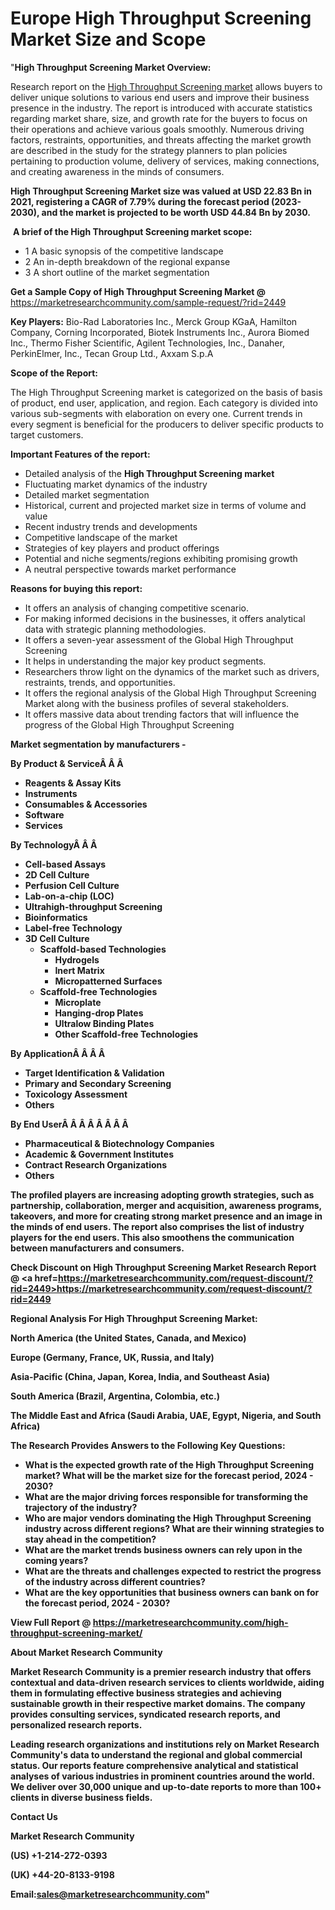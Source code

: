 # Europe High Throughput Screening Market Size and Scope 
"<strong>High Throughput Screening Market Overview:</strong>

Research report on the <a href=https://marketresearchcommunity.com/high-throughput-screening-market/>High Throughput Screening market</a> allows buyers to deliver unique solutions to various end users and improve their business presence in the industry. The report is introduced with accurate statistics regarding market share, size, and growth rate for the buyers to focus on their operations and achieve various goals smoothly. Numerous driving factors, restraints, opportunities, and threats affecting the market growth are described in the study for the strategy planners to plan policies pertaining to production volume, delivery of services, making connections, and creating awareness in the minds of consumers.

<strong>High Throughput Screening Market size was valued at USD 22.83 Bn in 2021, registering a CAGR of 7.79% during the forecast period (2023-2030), and the market is projected to be worth USD 44.84 Bn by 2030.</strong>

 <Strong>A brief of the High Throughput Screening market scope:</Strong>
<ul>
 <li>1  A basic synopsis of the competitive landscape</li>
 <li>2  An in-depth breakdown of the regional expanse</li>
 <li>3  A short outline of the market segmentation</li>
</ul>
<strong>Get a Sample Copy of High Throughput Screening Market @ </b></strong><a href=https://marketresearchcommunity.com/sample-request/?rid=2449><u>https://marketresearchcommunity.com/sample-request/?rid=2449</u></a>

<strong>Key Players:</strong> 
Bio-Rad Laboratories Inc., Merck Group KGaA, Hamilton Company, Corning Incorporated, Biotek Instruments Inc., Aurora Biomed Inc., Thermo Fisher Scientific, Agilent Technologies, Inc., Danaher, PerkinElmer, Inc., Tecan Group Ltd., Axxam S.p.A

<strong>Scope of the Report:</strong>

The High Throughput Screening market is categorized on the basis of basis of product, end user, application, and region. Each category is divided into various sub-segments with elaboration on every one. Current trends in every segment is beneficial for the producers to deliver specific products to target customers.

<strong><b>Important Features of the report:</b></strong>
<ul>
  <li>Detailed analysis of the <strong><b>High Throughput Screening </b></strong><strong><b>market</b></strong></li>
  <li>Fluctuating market dynamics of the industry</li>
  <li>Detailed market segmentation</li>
  <li>Historical, current and projected market size in terms of volume and value</li>
  <li>Recent industry trends and developments</li>
  <li>Competitive landscape of the market</li>
  <li>Strategies of key players and product offerings</li>
  <li>Potential and niche segments/regions exhibiting promising growth</li>
  <li>A neutral perspective towards market performance</li>
</ul>
<strong><b>Reasons for buying this report:</b></strong>
<ul>
  <li>It offers an analysis of changing competitive scenario.</li>
  <li>For making informed decisions in the businesses, it offers analytical data with strategic planning methodologies.</li>
  <li>It offers a seven-year assessment of the Global High Throughput Screening</li>
  <li>It helps in understanding the major key product segments.</li>
  <li>Researchers throw light on the dynamics of the market such as drivers, restraints, trends, and opportunities.</li>
  <li>It offers the regional analysis of the Global High Throughput Screening Market along with the business profiles of several stakeholders.</li>
  <li>It offers massive data about trending factors that will influence the progress of the Global High Throughput Screening</li>
</ul>

<strong>Market segmentation by manufacturers -</strong>


<strong><strong>By Product &amp; ServiceÂ Â Â  </strong></h4>
<ul>
 	<li>Reagents &amp; Assay Kits</li>
 	<li>Instruments</li>
 	<li>Consumables &amp; Accessories</li>
 	<li>Software</li>
 	<li>Services</li>
</ul>
<strong><strong>By TechnologyÂ Â Â  </strong></h4>
<ul>
 	<li>Cell-based Assays</li>
 	<li>2D Cell Culture</li>
 	<li>Perfusion Cell Culture</li>
 	<li>Lab-on-a-chip (LOC)</li>
 	<li>Ultrahigh-throughput Screening</li>
 	<li>Bioinformatics</li>
 	<li>Label-free Technology</li>
 	<li>3D Cell Culture
<ul>
 	<li>Scaffold-based Technologies
<ul>
 	<li>Hydrogels</li>
 	<li>Inert Matrix</li>
 	<li>Micropatterned Surfaces</li>
</ul>
</li>
 	<li>Scaffold-free Technologies
<ul>
 	<li>Microplate</li>
 	<li>Hanging-drop Plates</li>
 	<li>Ultralow Binding Plates</li>
 	<li>Other Scaffold-free Technologies</li>
</ul>
</li>
</ul>
</li>
</ul>
<strong><strong>By ApplicationÂ Â Â Â  </strong></h4>
<ul>
 	<li>Target Identification &amp; Validation</li>
 	<li>Primary and Secondary Screening</li>
 	<li>Toxicology Assessment</li>
 	<li>Others</li>
</ul>
<strong><strong>By End UserÂ Â Â Â Â Â Â Â  </strong></h4>
<ul>
 	<li>Pharmaceutical &amp; Biotechnology Companies</li>
 	<li>Academic &amp; Government Institutes</li>
 	<li>Contract Research Organizations</li>
 	<li>Others</li>
</ul>

The profiled players are increasing adopting growth strategies, such as partnership, collaboration, merger and acquisition, awareness programs, takeovers, and more for creating strong market presence and an image in the minds of end users. The report also comprises the list of industry players for the end users. This also smoothens the communication between manufacturers and consumers.

<strong><b>Check Discount on High Throughput Screening Market Research Report @ </b></strong><a href=https://marketresearchcommunity.com/request-discount/?rid=2449><u>https://marketresearchcommunity.com/request-discount/?rid=2449</u></a>

<strong>Regional Analysis For High Throughput Screening Market:</strong>

<strong>North America</strong> (the United States, Canada, and Mexico)

<strong>Europe</strong> (Germany, France, UK, Russia, and Italy)

<strong>Asia-Pacific</strong> (China, Japan, Korea, India, and Southeast Asia)

<strong>South America</strong> (Brazil, Argentina, Colombia, etc.)

<strong>The Middle East and Africa</strong> (Saudi Arabia, UAE, Egypt, Nigeria, and South Africa)

<strong>The Research Provides Answers to the Following Key Questions:</strong>
<ul>
 	<li>What is the expected growth rate of the High Throughput Screening market? What will be the market size for the forecast period, 2024 - 2030?</li>
 	<li>What are the major driving forces responsible for transforming the trajectory of the industry?</li>
 	<li>Who are major vendors dominating the High Throughput Screening industry across different regions? What are their winning strategies to stay ahead in the competition?</li>
 	<li>What are the market trends business owners can rely upon in the coming years?</li>
 	<li>What are the threats and challenges expected to restrict the progress of the industry across different countries?</li>
 	<li>What are the key opportunities that business owners can bank on for the forecast period, 2024 - 2030?</li>
</ul>

<strong>View Full Report @</strong> <a href=https://marketresearchcommunity.com/high-throughput-screening-market/>https://marketresearchcommunity.com/high-throughput-screening-market/</a>

<strong>About Market Research Community</strong>

Market Research Community is a premier research industry that offers contextual and data-driven research services to clients worldwide, aiding them in formulating effective business strategies and achieving sustainable growth in their respective market domains. The company provides consulting services, syndicated research reports, and personalized research reports.

Leading research organizations and institutions rely on Market Research Community's data to understand the regional and global commercial status. Our reports feature comprehensive analytical and statistical analyses of various industries in prominent countries around the world. We deliver over 30,000 unique and up-to-date reports to more than 100+ clients in diverse business fields.

<strong>Contact Us</strong>

<strong>Market Research Community</strong>

(US) +1-214-272-0393

(UK) +44-20-8133-9198

<strong>Email:</strong>sales@marketresearchcommunity.com"
